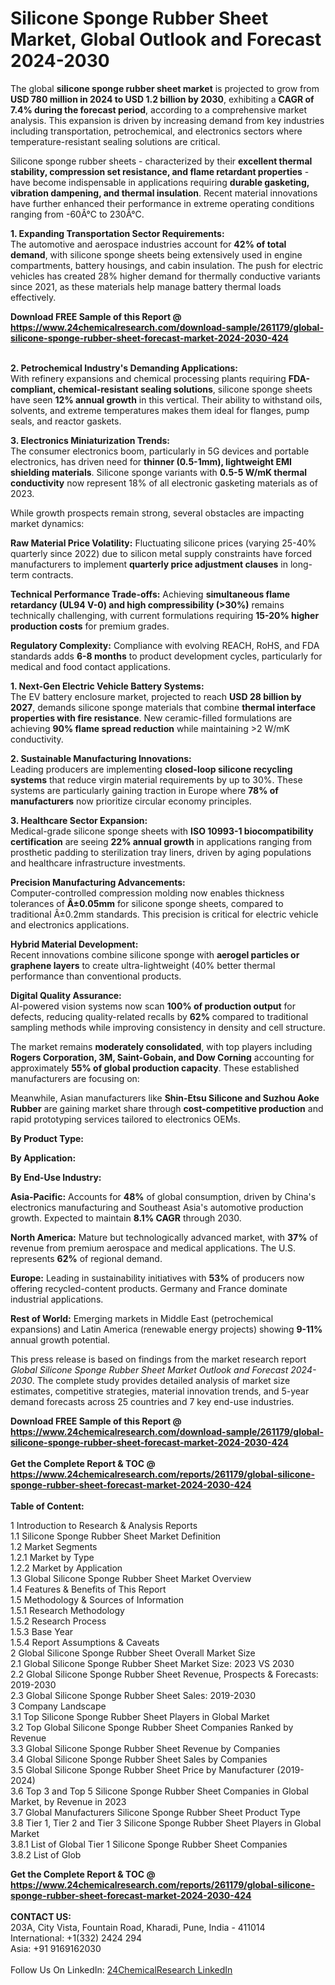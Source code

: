 <h1>Silicone Sponge Rubber Sheet Market, Global Outlook and Forecast 2024-2030</h1><p>The global <strong>silicone sponge rubber sheet market</strong> is projected to grow from <strong>USD 780 million in 2024 to USD 1.2 billion by 2030</strong>, exhibiting a <strong>CAGR of 7.4% during the forecast period</strong>, according to a comprehensive market analysis. This expansion is driven by increasing demand from key industries including transportation, petrochemical, and electronics sectors where temperature-resistant sealing solutions are critical.</p><p>Silicone sponge rubber sheets - characterized by their <strong>excellent thermal stability, compression set resistance, and flame retardant properties</strong> - have become indispensable in applications requiring <strong>durable gasketing, vibration dampening, and thermal insulation</strong>. Recent material innovations have further enhanced their performance in extreme operating conditions ranging from -60Â°C to 230Â°C.</p><p><strong>1. Expanding Transportation Sector Requirements:</strong><br>
The automotive and aerospace industries account for <strong>42% of total demand</strong>, with silicone sponge sheets being extensively used in engine compartments, battery housings, and cabin insulation. The push for electric vehicles has created 28% higher demand for thermally conductive variants since 2021, as these materials help manage battery thermal loads effectively.</p><div><b>Download FREE Sample of this Report @ 
            <a href="https://www.24chemicalresearch.com/download-sample/261179/global-silicone-sponge-rubber-sheet-forecast-market-2024-2030-424">
            https://www.24chemicalresearch.com/download-sample/261179/global-silicone-sponge-rubber-sheet-forecast-market-2024-2030-424</a></b></div><br><p><strong>2. Petrochemical Industry's Demanding Applications:</strong><br>
With refinery expansions and chemical processing plants requiring <strong>FDA-compliant, chemical-resistant sealing solutions</strong>, silicone sponge sheets have seen <strong>12% annual growth</strong> in this vertical. Their ability to withstand oils, solvents, and extreme temperatures makes them ideal for flanges, pump seals, and reactor gaskets.</p><p><strong>3. Electronics Miniaturization Trends:</strong><br>
The consumer electronics boom, particularly in 5G devices and portable electronics, has driven need for <strong>thinner (0.5-1mm), lightweight EMI shielding materials</strong>. Silicone sponge variants with <strong>0.5-5 W/mK thermal conductivity</strong> now represent 18% of all electronic gasketing materials as of 2023.</p><p>While growth prospects remain strong, several obstacles are impacting market dynamics:</p><p><strong>Raw Material Price Volatility:</strong> Fluctuating silicone prices (varying 25-40% quarterly since 2022) due to silicon metal supply constraints have forced manufacturers to implement <strong>quarterly price adjustment clauses</strong> in long-term contracts.</p><p><strong>Technical Performance Trade-offs:</strong> Achieving <strong>simultaneous flame retardancy (UL94 V-0) and high compressibility (&gt;30%)</strong> remains technically challenging, with current formulations requiring <strong>15-20% higher production costs</strong> for premium grades.</p><p><strong>Regulatory Complexity:</strong> Compliance with evolving REACH, RoHS, and FDA standards adds <strong>6-8 months</strong> to product development cycles, particularly for medical and food contact applications.</p><p><strong>1. Next-Gen Electric Vehicle Battery Systems:</strong><br>
The EV battery enclosure market, projected to reach <strong>USD 28 billion by 2027</strong>, demands silicone sponge materials that combine <strong>thermal interface properties with fire resistance</strong>. New ceramic-filled formulations are achieving <strong>90% flame spread reduction</strong> while maintaining &gt;2 W/mK conductivity.</p><p><strong>2. Sustainable Manufacturing Innovations:</strong><br>
Leading producers are implementing <strong>closed-loop silicone recycling systems</strong> that reduce virgin material requirements by up to 30%. These systems are particularly gaining traction in Europe where <strong>78% of manufacturers</strong> now prioritize circular economy principles.</p><p><strong>3. Healthcare Sector Expansion:</strong><br>
Medical-grade silicone sponge sheets with <strong>ISO 10993-1 biocompatibility certification</strong> are seeing <strong>22% annual growth</strong> in applications ranging from prosthetic padding to sterilization tray liners, driven by aging populations and healthcare infrastructure investments.</p><p><strong>Precision Manufacturing Advancements:</strong><br>
Computer-controlled compression molding now enables thickness tolerances of <strong>Â±0.05mm</strong> for silicone sponge sheets, compared to traditional Â±0.2mm standards. This precision is critical for electric vehicle and electronics applications.</p><p><strong>Hybrid Material Development:</strong><br>
Recent innovations combine silicone sponge with <strong>aerogel particles or graphene layers</strong> to create ultra-lightweight (40% better thermal performance than conventional products.</p><p><strong>Digital Quality Assurance:</strong><br>
AI-powered vision systems now scan <strong>100% of production output</strong> for defects, reducing quality-related recalls by <strong>62%</strong> compared to traditional sampling methods while improving consistency in density and cell structure.</p><p>The market remains <strong>moderately consolidated</strong>, with top players including <strong>Rogers Corporation, 3M, Saint-Gobain, and Dow Corning</strong> accounting for approximately <strong>55% of global production capacity</strong>. These established manufacturers are focusing on:</p><p>Meanwhile, Asian manufacturers like <strong>Shin-Etsu Silicone and Suzhou Aoke Rubber</strong> are gaining market share through <strong>cost-competitive production</strong> and rapid prototyping services tailored to electronics OEMs.</p><p><strong>By Product Type:</strong></p><p><strong>By Application:</strong></p><p><strong>By End-Use Industry:</strong></p><p><strong>Asia-Pacific:</strong> Accounts for <strong>48%</strong> of global consumption, driven by China's electronics manufacturing and Southeast Asia's automotive production growth. Expected to maintain <strong>8.1% CAGR</strong> through 2030.</p><p><strong>North America:</strong> Mature but technologically advanced market, with <strong>37%</strong> of revenue from premium aerospace and medical applications. The U.S. represents <strong>62%</strong> of regional demand.</p><p><strong>Europe:</strong> Leading in sustainability initiatives with <strong>53%</strong> of producers now offering recycled-content products. Germany and France dominate industrial applications.</p><p><strong>Rest of World:</strong> Emerging markets in Middle East (petrochemical expansions) and Latin America (renewable energy projects) showing <strong>9-11%</strong> annual growth potential.</p><p>This press release is based on findings from the market research report <em>Global Silicone Sponge Rubber Sheet Market Outlook and Forecast 2024-2030</em>. The complete study provides detailed analysis of market size estimates, competitive strategies, material innovation trends, and 5-year demand forecasts across 25 countries and 7 key end-use industries.</p><div><b>Download FREE Sample of this Report @ 
            <a href="https://www.24chemicalresearch.com/download-sample/261179/global-silicone-sponge-rubber-sheet-forecast-market-2024-2030-424">
            https://www.24chemicalresearch.com/download-sample/261179/global-silicone-sponge-rubber-sheet-forecast-market-2024-2030-424</a></b></div><br><div><b>Get the Complete Report & TOC @ 
            <a href="https://www.24chemicalresearch.com/reports/261179/global-silicone-sponge-rubber-sheet-forecast-market-2024-2030-424">
            https://www.24chemicalresearch.com/reports/261179/global-silicone-sponge-rubber-sheet-forecast-market-2024-2030-424</a></b></div><br>
            <b>Table of Content:</b><p>1 Introduction to Research & Analysis Reports<br />
    1.1 Silicone Sponge Rubber Sheet Market Definition<br />
    1.2 Market Segments<br />
        1.2.1 Market by Type<br />
        1.2.2 Market by Application<br />
    1.3 Global Silicone Sponge Rubber Sheet Market Overview<br />
    1.4 Features & Benefits of This Report<br />
    1.5 Methodology & Sources of Information<br />
        1.5.1 Research Methodology<br />
        1.5.2 Research Process<br />
        1.5.3 Base Year<br />
        1.5.4 Report Assumptions & Caveats<br />
2 Global Silicone Sponge Rubber Sheet Overall Market Size<br />
    2.1 Global Silicone Sponge Rubber Sheet Market Size: 2023 VS 2030<br />
    2.2 Global Silicone Sponge Rubber Sheet Revenue, Prospects & Forecasts: 2019-2030<br />
    2.3 Global Silicone Sponge Rubber Sheet Sales: 2019-2030<br />
3 Company Landscape<br />
    3.1 Top Silicone Sponge Rubber Sheet Players in Global Market<br />
    3.2 Top Global Silicone Sponge Rubber Sheet Companies Ranked by Revenue<br />
    3.3 Global Silicone Sponge Rubber Sheet Revenue by Companies<br />
    3.4 Global Silicone Sponge Rubber Sheet Sales by Companies<br />
    3.5 Global Silicone Sponge Rubber Sheet Price by Manufacturer (2019-2024)<br />
    3.6 Top 3 and Top 5 Silicone Sponge Rubber Sheet Companies in Global Market, by Revenue in 2023<br />
    3.7 Global Manufacturers Silicone Sponge Rubber Sheet Product Type<br />
    3.8 Tier 1, Tier 2 and Tier 3 Silicone Sponge Rubber Sheet Players in Global Market<br />
        3.8.1 List of Global Tier 1 Silicone Sponge Rubber Sheet Companies<br />
        3.8.2 List of Glob</p><div><b>Get the Complete Report & TOC @ 
            <a href="https://www.24chemicalresearch.com/reports/261179/global-silicone-sponge-rubber-sheet-forecast-market-2024-2030-424">
            https://www.24chemicalresearch.com/reports/261179/global-silicone-sponge-rubber-sheet-forecast-market-2024-2030-424</a></b></div><br><b>CONTACT US:</b><br>
            203A, City Vista, Fountain Road, Kharadi, Pune, India - 411014<br>
            International: +1(332) 2424 294<br>
            Asia: +91 9169162030 <br><br>
            Follow Us On LinkedIn: <a href="https://www.linkedin.com/company/24chemicalresearch/">24ChemicalResearch LinkedIn</a>